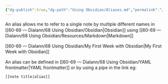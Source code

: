 ```yaml
---
{"dg-publish":true,"dg-path":"Using Obsidian/Aliases.md","permalink":"/using-obsidian/aliases/","noteIcon":"","created":"2023-07-08","updated":"2023-07-08T21:17:20.000-04:00"}
---
```



An alias allows me to refer to a single note by multiple different names in [[60-69 〰️ Dialann/68 Using Obsidian/Obsidian\|Obsidian]] using [[60-69 〰️ Dialann/68 Using Obsidian/Resources/Markdown\|Markdown]] 

[[60-69 〰️ Dialann/68 Using Obsidian/My First Week with Obsidian\|My First Week with Obsidian]]

An alias can be defined in [[60-69 〰️ Dialann/68 Using Obsidian/YAML frontmatter\|YAML frontmatter]] or by using a pipe in the link 
eg: 
```
[[note title|alias]]
```